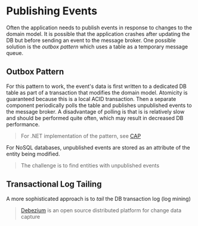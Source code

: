 # Publishing Events

Often the application needs to publish events in response to changes to the domain model. It is possible that the application crashes after updating the DB but before sending an event to the message broker. One possible solution is the _outbox pattern_ which uses a table as a temporary message queue.

## Outbox Pattern

For this pattern to work, the event's data is first written to a dedicated DB table as part of a transaction that modifies the domain model. Atomicity is guaranteed because this is a local ACID transaction. Then a separate component periodically polls the table and publishes unpublished events to the message broker. A disadvantage of polling is that is is relatively slow and should be performed quite often, which may result in decreased DB performance.

> For .NET implementation of the pattern, see [CAP](https://github.com/dotnetcore/CAP)

For NoSQL databases, unpublished events are stored as an attribute of the entity being modified.

> The challenge is to find entities with unpublished events

## Transactional Log Tailing

A more sophisticated approach is to _tail_ the DB transaction log (log mining)

> [Debezium](https://debezium.io/) is an open source distributed platform for change data capture